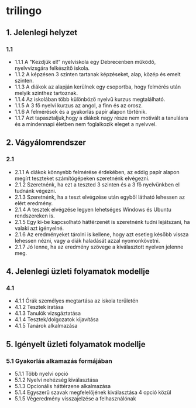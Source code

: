 # trilingo

## 1. Jelenlegi helyzet

### 1.1

+ 1.1.1 A "Kezdjük el!" nyelviskola egy Debrecenben működő, nyelvvizsgára felkészítő iskola.
+ 1.1.2 A képzésen 3 szinten tartanak képzéseket, alap, közép és emelt szinten.
+ 1.1.3 A diákok az alapján kerülnek egy csoportba, hogy felmérés után melyik szinthez tartoznak.
+ 1.1.4 Az iskolában több különböző nyelvű kurzus megtalálható.
+ 1.1.5 A 3 fő nyelvi kurzus az angol, a finn és az orosz.
+ 1.1.6 A felmérések és a gyakorlás papír alapon történik.
+ 1.1.7 Azt tapasztaljuk,hogy a diákok nagy része nem motivált a tanulásra és a mindennapi életben nem foglalkozik eleget a nyelvvel.

## 2. Vágyálomrendszer

### 2.1

+ 2.1.1 A diákok könnyebb felmérése érdekében, az eddig papír alapon megírt teszteket számítógépeken szeretnénk elvégezni.
+ 2.1.2 Szeretnénk, ha ezt a teszted 3 szinten és a 3 fő nyelvünkben el tudnánk végezni.
+ 2.1.3 Szeretnénk, ha a teszt elvégzése után egyből látható lehessen az elért eredmény.
+ 2.1.4 A tesztek elvégzése legyen lehetséges Windows és Ubuntu rendszereken is.
+ 2.1.5 Egy ki-be kapcsolható háttérzenét is szeretnénk tudni lejátszani, ha valaki azt igényelné.
+ 2.1.6 Az eredményeket tárolni is kellene, hogy azt esetleg később vissza lehessen nézni, vagy a diák haladását azzal nyomonkövetni.
+ 2.1.7 Jó lenne, ha az eredmény szövege a kiválasztott nyelven jelenne meg.

## 4. Jelenlegi üzleti folyamatok modellje

### 4.1 

+ 4.1.1 Órák személyes megtartása az iskola területén 
+ 4.1.2 Tesztek iratása
+ 4.1.3 Tanulók vizsgáztatása
+ 4.1.4 Tesztek/dolgozatok kijavítása
+ 4.1.5 Tanárok alkalmazása

## 5. Igényelt üzleti folyamatok modellje

### 5.1 Gyakorlás alkamazás formájában

+ 5.1.1 Több nyelvi opció 
+ 5.1.2 Nyelvi nehézség kiválasztása
+ 5.1.3 Opcionális háttérzene alkalmazása
+ 5.1.4 Egyszerű szavak megfelelőjének kiválasztása 4 opció közül
+ 5.1.5 Végeredmény visszajelzése a felhasználónak
